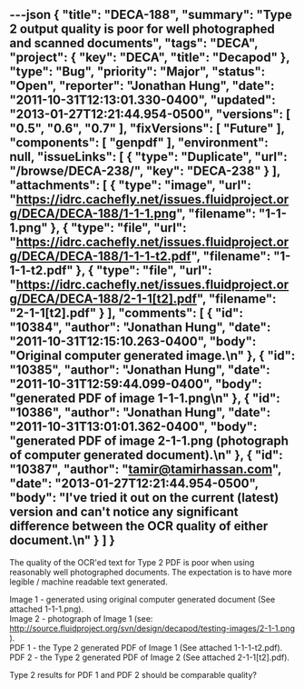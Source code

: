 ---json
{
  "title": "DECA-188",
  "summary": "Type 2 output quality is poor for well photographed and scanned documents",
  "tags": "DECA",
  "project": {
    "key": "DECA",
    "title": "Decapod"
  },
  "type": "Bug",
  "priority": "Major",
  "status": "Open",
  "reporter": "Jonathan Hung",
  "date": "2011-10-31T12:13:01.330-0400",
  "updated": "2013-01-27T12:21:44.954-0500",
  "versions": [
    "0.5",
    "0.6",
    "0.7"
  ],
  "fixVersions": [
    "Future"
  ],
  "components": [
    "genpdf"
  ],
  "environment": null,
  "issueLinks": [
    {
      "type": "Duplicate",
      "url": "/browse/DECA-238/",
      "key": "DECA-238"
    }
  ],
  "attachments": [
    {
      "type": "image",
      "url": "https://idrc.cachefly.net/issues.fluidproject.org/DECA/DECA-188/1-1-1.png",
      "filename": "1-1-1.png"
    },
    {
      "type": "file",
      "url": "https://idrc.cachefly.net/issues.fluidproject.org/DECA/DECA-188/1-1-1-t2.pdf",
      "filename": "1-1-1-t2.pdf"
    },
    {
      "type": "file",
      "url": "https://idrc.cachefly.net/issues.fluidproject.org/DECA/DECA-188/2-1-1[t2].pdf",
      "filename": "2-1-1[t2].pdf"
    }
  ],
  "comments": [
    {
      "id": "10384",
      "author": "Jonathan Hung",
      "date": "2011-10-31T12:15:10.263-0400",
      "body": "Original computer generated image.\n"
    },
    {
      "id": "10385",
      "author": "Jonathan Hung",
      "date": "2011-10-31T12:59:44.099-0400",
      "body": "generated PDF of image 1-1-1.png\n"
    },
    {
      "id": "10386",
      "author": "Jonathan Hung",
      "date": "2011-10-31T13:01:01.362-0400",
      "body": "generated PDF of image 2-1-1.png (photograph of computer generated document).\n"
    },
    {
      "id": "10387",
      "author": "tamir@tamirhassan.com",
      "date": "2013-01-27T12:21:44.954-0500",
      "body": "I've tried it out on the current (latest) version and can't notice any significant difference between the OCR quality of either document.\n"
    }
  ]
}
---
The quality of the OCR'ed text for Type 2 PDF is poor when using reasonably well photographed documents. The expectation is to have more legible / machine readable text generated.

Image 1 - generated using original computer generated document (See attached 1-1-1.png).\
Image 2 - photograph of Image 1 (see: <http://source.fluidproject.org/svn/design/decapod/testing-images/2-1-1.png> ).\
PDF 1 - the Type 2 generated PDF of Image 1 (See attached 1-1-1-t2.pdf).\
PDF 2 - the Type 2 generated PDF of Image 2 (See attached 2-1-1\[t2].pdf).

Type 2 results for PDF 1 and PDF 2 should be comparable quality?

        